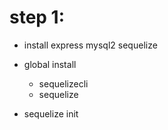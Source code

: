 # step 1:
- install 
    express
    mysql2
    sequelize

- global install
    - sequelizecli
    - sequelize
- sequelize init
